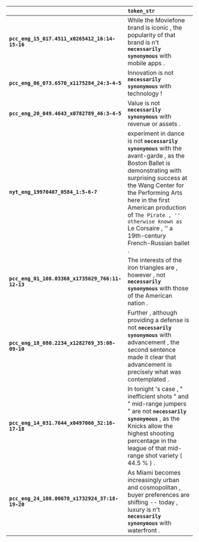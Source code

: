 |                                                  | `token_str`                                                                                                                                                                                                                                                                                                                       |
|:-------------------------------------------------|:----------------------------------------------------------------------------------------------------------------------------------------------------------------------------------------------------------------------------------------------------------------------------------------------------------------------------------|
| **`pcc_eng_15_017.4511_x0265412_16:14-15-16`**   | While the Moviefone brand is iconic , the popularity of that brand is n't __`necessarily synonymous`__ with mobile apps .                                                                                                                                                                                                         |
| **`pcc_eng_06_073.6570_x1175284_24:3-4-5`**      | Innovation is not __`necessarily synonymous`__ with technology !                                                                                                                                                                                                                                                                  |
| **`pcc_eng_20_049.4643_x0782789_46:3-4-5`**      | Value is not __`necessarily synonymous`__ with revenue or assets .                                                                                                                                                                                                                                                                |
| **`nyt_eng_19970407_0584_1:5-6-7`**              | experiment in dance is not __`necessarily synonymous`__ with the avant-garde , as the Boston Ballet is demonstrating with surprising success at the Wang Center for the Performing Arts here in the first American production of `` The Pirate , '' otherwise known as `` Le Corsaire , '' a 19th-century French-Russian ballet . |
| **`pcc_eng_01_108.03368_x1735629_766:11-12-13`** | The interests of the iron triangles are , however , not __`necessarily synonymous`__ with those of the American nation .                                                                                                                                                                                                          |
| **`pcc_eng_18_080.2234_x1282769_35:08-09-10`**   | Further , although providing a defense is not __`necessarily synonymous`__ with advancement , the second sentence made it clear that advancement is precisely what was contemplated .                                                                                                                                             |
| **`pcc_eng_14_031.7644_x0497066_32:16-17-18`**   | In tonight 's case , " inefficient shots " and " mid-range jumpers " are not __`necessarily synonymous`__ , as the Knicks allow the highest shooting percentage in the league of that mid-range shot variety ( 44.5 % ) .                                                                                                         |
| **`pcc_eng_24_108.00678_x1732924_37:18-19-20`**  | As Miami becomes increasingly urban and cosmopolitan , buyer preferences are shifting -- today , luxury is n't __`necessarily synonymous`__ with waterfront .                                                                                                                                                                     |